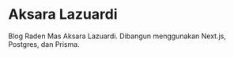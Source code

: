 # Aksara Lazuardi

Blog Raden Mas Aksara Lazuardi. Dibangun menggunakan Next.js, Postgres, dan Prisma.

